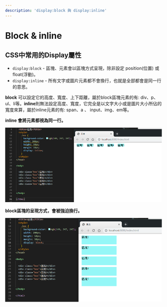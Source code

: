 ```yaml
---
description: 'display:block 與 display:inline'
---
```


# Block & inline

## CSS中常用的Display屬性

* `display:block` - 區塊、元素會以區塊方式呈現，除非設定 position\(位置\) 或 float\(浮動\)。 
* `display:inline` - 所有文字或圖片元素都不會換行，也就是全部都會是同一行的意思。

**block** 可以設定它的高度、寬度、上下距離，屬於block區塊元素的有: div、p、ul、li等。**inline**則無法設定高度、寬度，它完全是以文字大小或是圖片大小所佔的寬度來算，屬於inline元素的有: span、a 、 input、img、em等。

**inline 會將元素都視為同一行。**

![css &#x8A2D;&#x5B9A;&#x6210;inline](../.gitbook/assets/image%20%2846%29.png)

**block區塊的呈現方式，會被強迫換行。**

![](../.gitbook/assets/image%20%2841%29.png)

